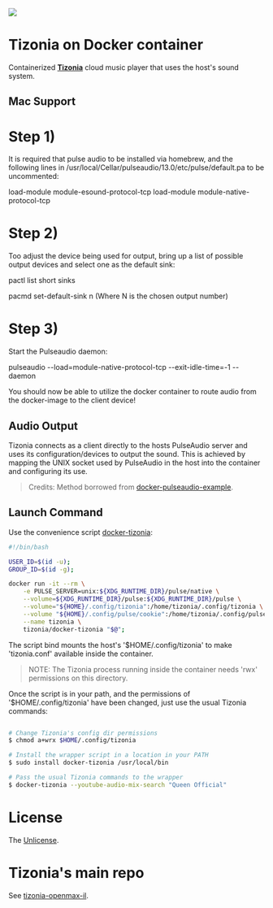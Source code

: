 [![](https://images.microbadger.com/badges/image/tizonia/docker-tizonia.svg)](http://microbadger.com/images/tizonia/docker-tizonia "Get your own image badge on microbadger.com")

# Tizonia on Docker container

Containerized [**Tizonia**](http://www.tizonia.org/) cloud music player that uses the host's sound system.

## Mac Support
# Step 1) 

It is required that pulse audio to be installed via homebrew, and the following lines in /usr/local/Cellar/pulseaudio/13.0/etc/pulse/default.pa to be uncommented:

load-module module-esound-protocol-tcp
load-module module-native-protocol-tcp

# Step 2) 

Too adjust the device being used for output, bring up a list of possible output devices and select one as the default sink:

pactl list short sinks

pacmd set-default-sink n (Where N is the chosen output number)

# Step 3) 

Start the Pulseaudio daemon:

pulseaudio --load=module-native-protocol-tcp --exit-idle-time=-1 --daemon

You should now be able to utilize the docker container to route audio from the docker-image to the client device!

## Audio Output

Tizonia connects as a client directly to the hosts PulseAudio server and uses
its configuration/devices to output the sound. This is achieved by mapping the
UNIX socket used by PulseAudio in the host into the container and configuring
its use.

> Credits: Method borrowed from [docker-pulseaudio-example](https://github.com/thebiggerguy/docker-pulseaudio-example).

## Launch Command

Use the convenience script [docker-tizonia](docker-tizonia):

``` bash
#!/bin/bash

USER_ID=$(id -u);
GROUP_ID=$(id -g);

docker run -it --rm \
    -e PULSE_SERVER=unix:${XDG_RUNTIME_DIR}/pulse/native \
    --volume=${XDG_RUNTIME_DIR}/pulse:${XDG_RUNTIME_DIR}/pulse \
    --volume="${HOME}/.config/tizonia":/home/tizonia/.config/tizonia \
    --volume "${HOME}/.config/pulse/cookie":/home/tizonia/.config/pulse/cookie \
    --name tizonia \
    tizonia/docker-tizonia "$@";

```

The script bind mounts the host's '$HOME/.config/tizonia' to make
'tizonia.conf' available inside the container.

> NOTE: The Tizonia process running inside the container needs 'rwx'
> permissions on this directory.

Once the script is in your path, and the permissions of '$HOME/.config/tizonia'
have been changed, just use the usual Tizonia commands:

``` bash

# Change Tizonia's config dir permissions
$ chmod a+wrx $HOME/.config/tizonia

# Install the wrapper script in a location in your PATH
$ sudo install docker-tizonia /usr/local/bin

# Pass the usual Tizonia commands to the wrapper
$ docker-tizonia --youtube-audio-mix-search "Queen Official"

```

# License

The [Unlicense](LICENSE.md).

# Tizonia's main repo

See [tizonia-openmax-il](https://github.com/tizonia/tizonia-openmax-il).
